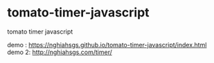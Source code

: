 # tomato-timer-javascript
tomato timer javascript

demo : https://nghiahsgs.github.io/tomato-timer-javascript/index.html
<br>
demo 2: http://nghiahsgs.com/timer/
